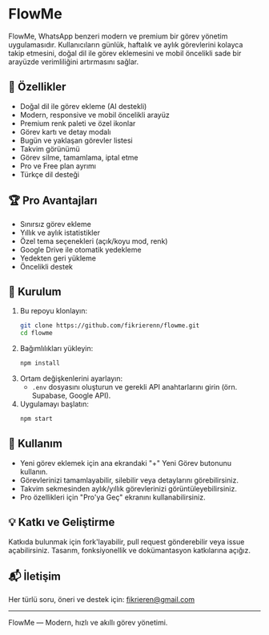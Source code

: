 # FlowMe

FlowMe, WhatsApp benzeri modern ve premium bir görev yönetim uygulamasıdır. Kullanıcıların günlük, haftalık ve aylık görevlerini kolayca takip etmesini, doğal dil ile görev eklemesini ve mobil öncelikli sade bir arayüzde verimliliğini artırmasını sağlar.

## 🚀 Özellikler
- Doğal dil ile görev ekleme (AI destekli)
- Modern, responsive ve mobil öncelikli arayüz
- Premium renk paleti ve özel ikonlar
- Görev kartı ve detay modalı
- Bugün ve yaklaşan görevler listesi
- Takvim görünümü
- Görev silme, tamamlama, iptal etme
- Pro ve Free plan ayrımı
- Türkçe dil desteği

## 🏆 Pro Avantajları
- Sınırsız görev ekleme
- Yıllık ve aylık istatistikler
- Özel tema seçenekleri (açık/koyu mod, renk)
- Google Drive ile otomatik yedekleme
- Yedekten geri yükleme
- Öncelikli destek

## 🔧 Kurulum
1. Bu repoyu klonlayın:
   ```sh
   git clone https://github.com/fikrierenn/flowme.git
   cd flowme
   ```
2. Bağımlılıkları yükleyin:
   ```sh
   npm install
   ```
3. Ortam değişkenlerini ayarlayın:
   - `.env` dosyasını oluşturun ve gerekli API anahtarlarını girin (örn. Supabase, Google API).
4. Uygulamayı başlatın:
   ```sh
   npm start
   ```

## 📱 Kullanım
- Yeni görev eklemek için ana ekrandaki "+" Yeni Görev butonunu kullanın.
- Görevlerinizi tamamlayabilir, silebilir veya detaylarını görebilirsiniz.
- Takvim sekmesinden aylık/yıllık görevlerinizi görüntüleyebilirsiniz.
- Pro özellikleri için "Pro'ya Geç" ekranını kullanabilirsiniz.

## 💡 Katkı ve Geliştirme
Katkıda bulunmak için fork'layabilir, pull request gönderebilir veya issue açabilirsiniz. Tasarım, fonksiyonellik ve dokümantasyon katkılarına açığız.

## 📬 İletişim
Her türlü soru, öneri ve destek için: [fikrieren@gmail.com](mailto:fikrieren@gmail.com)

---

FlowMe — Modern, hızlı ve akıllı görev yönetimi.
